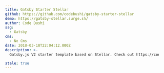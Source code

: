 ```yaml
---
title: Gatsby Starter Stellar
github: https://github.com/codebushi/gatsby-starter-stellar
demo: https://gatsby-stellar.surge.sh/
author: Code Bushi
ssg:
  - Gatsby
cms:
  - No Cms
date: 2018-03-18T22:04:12.000Z
description: >-
  Gatsby.js V2 starter template based on Stellar. Check out https://codebushi.com/gatsby-starters-and-themes/ for more Gatsby starters.

stale: true
---
```

